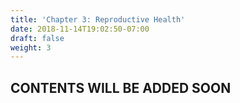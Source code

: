 ```yaml
---
title: 'Chapter 3: Reproductive Health'
date: 2018-11-14T19:02:50-07:00
draft: false
weight: 3
---
```


## CONTENTS WILL BE ADDED SOON